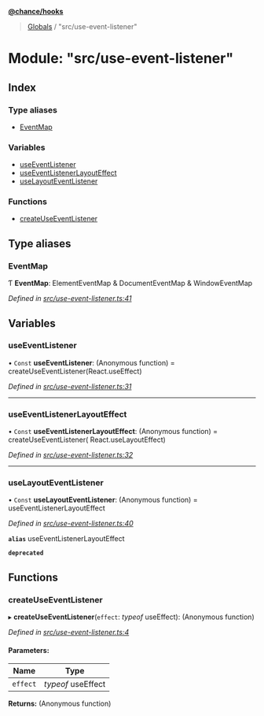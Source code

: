 **[@chance/hooks](../README.md)**

> [Globals](../globals.md) / "src/use-event-listener"

# Module: "src/use-event-listener"

## Index

### Type aliases

* [EventMap](_src_use_event_listener_.md#eventmap)

### Variables

* [useEventListener](_src_use_event_listener_.md#useeventlistener)
* [useEventListenerLayoutEffect](_src_use_event_listener_.md#useeventlistenerlayouteffect)
* [useLayoutEventListener](_src_use_event_listener_.md#uselayouteventlistener)

### Functions

* [createUseEventListener](_src_use_event_listener_.md#createuseeventlistener)

## Type aliases

### EventMap

Ƭ  **EventMap**: ElementEventMap & DocumentEventMap & WindowEventMap

*Defined in [src/use-event-listener.ts:41](https://github.com/chaance/hooks/blob/8a20513/src/use-event-listener.ts#L41)*

## Variables

### useEventListener

• `Const` **useEventListener**: (Anonymous function) = createUseEventListener(React.useEffect)

*Defined in [src/use-event-listener.ts:31](https://github.com/chaance/hooks/blob/8a20513/src/use-event-listener.ts#L31)*

___

### useEventListenerLayoutEffect

• `Const` **useEventListenerLayoutEffect**: (Anonymous function) = createUseEventListener( React.useLayoutEffect)

*Defined in [src/use-event-listener.ts:32](https://github.com/chaance/hooks/blob/8a20513/src/use-event-listener.ts#L32)*

___

### useLayoutEventListener

• `Const` **useLayoutEventListener**: (Anonymous function) = useEventListenerLayoutEffect

*Defined in [src/use-event-listener.ts:40](https://github.com/chaance/hooks/blob/8a20513/src/use-event-listener.ts#L40)*

**`alias`** useEventListenerLayoutEffect

**`deprecated`** 

## Functions

### createUseEventListener

▸ **createUseEventListener**(`effect`: *typeof* useEffect): (Anonymous function)

*Defined in [src/use-event-listener.ts:4](https://github.com/chaance/hooks/blob/8a20513/src/use-event-listener.ts#L4)*

#### Parameters:

Name | Type |
------ | ------ |
`effect` | *typeof* useEffect |

**Returns:** (Anonymous function)

